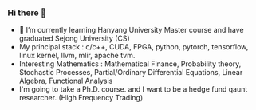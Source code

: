 ### Hi there 👋

- 🌱 I’m currently learning Hanyang University Master course and have graduated Sejong University (CS)
- My principal stack : c/c++, CUDA, FPGA, python, pytorch, tensorflow, linux kernel, llvm, mlir, apache tvm.
- Interesting Mathematics : Mathematical Finance, Probability theory, Stochastic Processes, Partial/Ordinary Differential Equations, Linear Algebra, Functional Analysis 
- I'm going to take a Ph.D. course. and I want to be a hedge fund qaunt researcher. (High Frequency Trading)

